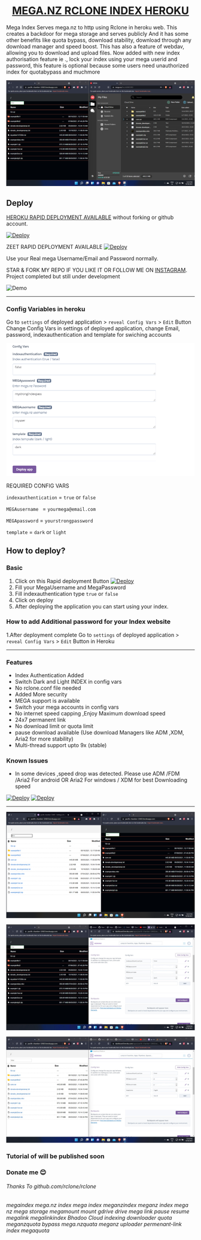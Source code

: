 <h1 align="center" style="margin-top: 0px;"><ins> MEGA.NZ RCLONE INDEX HEROKU </ins></h1>
Mega Index Serves mega.nz to http using Rclone in heroku web. This creates a backdoor for mega storage and serves publicly And it has some other benefits like quota bypass, download stability, download through any download manager and speed boost.
This has also a feature of webdav, allowing you to download and upload files. Now added with new index authorisation feature ie ., lock your index using your mega userid and password, this feature is optional because some users need unauthorized index for quotabypass and muchmore

![Demo](.example_img/mega-index-compare.png)

## Deploy
[HEROKU RAPID DEPLOYMENT AVAILABLE](https://dashboard.heroku.com/new?template=https://github.com/developeranaz/Mega.nz-Rclone-Index-Heroku) without forking or github account.

[![Deploy](https://www.herokucdn.com/deploy/button.svg)](https://github.com/developeranaz/Mega.nz-Rclone-Index-Heroku/tree/developeranaz-patch-1)


ZEET RAPID DEPLOYMENT AVAILABLE [![Deploy](https://deploy.zeet.co/Mega.nz-Rclone-Index-Heroku.svg)](https://deploy.zeet.co/?url=https://github.com/developeranaz/Mega.nz-Rclone-Index-Heroku)

Use your Real mega Username/Email and Password normally. 

STAR & FORK MY REPO IF YOU LIKE IT OR FOLLOW ME ON [INSTAGRAM](https://www.instagram.com/t_h_e_anas).
Project completed but still under development

![Demo](https://raw.githubusercontent.com/developeranaz/Mega.nz-Rclone-Index-Heroku/main/.example_images/deployedV.PNG)

------------

### Config Variables in heroku

Go to `settings` of deployed application > `reveal Config Vars` > `Edit` Button
Change Config Vars in settings of deployed application, change Email, password, indexauthentication and template for swiching accounts

![configvar](.example_img/configvar.png)

REQUIRED CONFIG VARS

`indexauthentication` = `true` or `false`

`MEGAusername ` = `yourmega@email.com`

`MEGApassword` = `yourstrongpassword`

`template` = `dark` or `light`


## How to deploy?
### Basic
1. Click on this Rapid deployment Button [![Deploy](https://www.herokucdn.com/deploy/button.svg)](https://heroku.com/deploy?template=https://github.com/developeranaz/Mega.nz-Rclone-Index-Heroku)
2. Fill your MegaUsername and MegaPassword
3. Fill indexauthentication type ``` true ``` or ``` false ```
4. Click on deploy
5. After deploying the application you can start using your index.

### How to add Additional password for your Index website
1.After deployment complete Go to `settings` of deployed application > `reveal Config Vars` > `Edit` Button in Heroku


------------
### Features
* Index Authentication Added
* Switch Dark and Light INDEX in config vars 
* No rclone.conf file needed
* Added More security
* MEGA support is available
* Switch your mega accounts in config vars
* No internet speed capping ,Enjoy Maximum download speed
* 24x7 permanent link
* No download limit or quota limit
* pause download available (Use download Managers like ADM ,XDM, Aria2 for more stability)
* Multi-thread support upto 9x (stable)

### Known Issues
* In some devices ,speed drop was detected. Please use  ADM /FDM /Aria2 For android OR Aria2 For windows / XDM for best Downloading speed


[![Deploy](https://www.herokucdn.com/deploy/button.svg)](https://heroku.com/deploy?template=https://github.com/developeranaz/Mega.nz-Rclone-Index-Heroku)
[![Deploy](https://deploy.zeet.co/Mega.nz-Rclone-Index-Heroku.svg)](https://deploy.zeet.co/?url=https://github.com/developeranaz/Mega.nz-Rclone-Index-Heroku)

---

![Demo](.example_img/dark-light-compare.png)

![Demo](.example_img/dark-confvar-blurred.jpg)

![Demo](.example_img/light-confvar-blurred.jpg)

### Tutorial of will be published soon

### Donate me 😊

###### Thanks To github.com/rclone/rclone

###### megaindex mega.nz index mega index meganzindex meganz index mega nz mega storage megamount mount gdrive drive mega link pause resume megalink megalinkindex Bhadoo Cloud indexing downloader quota meganzquota bypass mega.nzquata meganz uploader permenant-link index megaquota

<meta name="googlec978fa026335d582.html meganz index mega.nz index meganzindex" content="...">
<meta name="google-site-verification: googlec978fa026335d582.html" content="...">
